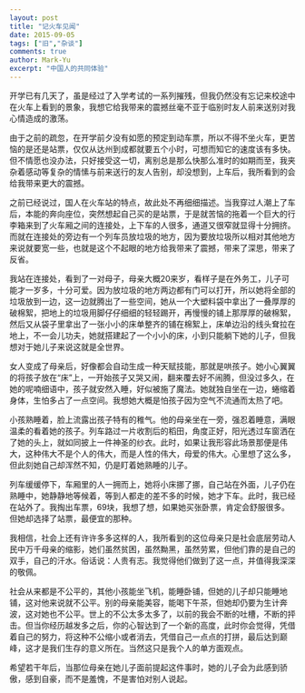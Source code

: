 ```yaml
---
layout: post
title: "记火车见闻"
date: 2015-09-05
tags: ["旧","杂谈"]
comments: true
author: Mark-Yu
excerpt: "中国人的共同体验"
---
```


开学已有几天了，虽是经过了入学考试的一系列摧残，但我仍然没有忘记来校途中在火车上看到的景象，我想它给我带来的震撼丝毫不亚于临别时友人前来送别对我心情造成的激荡。

由于之前的疏忽，在开学前夕没有如愿的预定到动车票，所以不得不坐火车，更苦恼的是还是站票，仅仅从达州到成都就要五个小时，可想而知它的速度该有多快。但不情愿也没办法，只好接受这一切，离别总是那么快那么准时的如期而至，我夹杂着感动等复杂的情愫与前来送行的友人告别，却没想到，上车后，我所看到的会给我带来更大的震撼。

之前已经说过，国人在火车站的特点，故此处不再细细描述。当我穿过人潮上了车后，本能的奔向座位，突然想起自己买的是站票，于是就苦恼的拖着一个巨大的行李箱来到了火车厢之间的连接处，上下车的人很多，通道又很窄就显得十分拥挤。而就在连接处的旁边有一个列车员放垃圾的地方，因为要放垃圾所以相对其他地方来说就要宽一些，也就是这个不起眼的地方给我带来了震撼，带来了深思，带来了反省。

我站在连接处，看到了一对母子，母亲大概20来岁，看样子是在外务工，儿子可能才一岁多，十分可爱。因为放垃圾的地方两边都有门可以打开，所以她将全部的垃圾放到一边，这一边就腾出了一些空间，她从一个大塑料袋中拿出了一叠厚厚的破棉絮，把地上的垃圾用脚仔仔细细的轻轻踢开，再慢慢的铺上那厚厚的破棉絮，然后又从袋子里拿出了一张小小的床单整齐的铺在棉絮上，床单边沿的线头耷拉在地上，不一会儿功夫，她就搭建起了一个小小的床，小到只能躺下她的儿子，但我想对于她儿子来说这就是全世界。

女人变成了母亲后，好像都会自动生成一种天赋技能，那就是哄孩子。她小心翼翼的将孩子放在“床”上，一开始孩子又哭又闹，翻来覆去好不闹腾，但没过多久，在她的呢喃细语中，孩子就安然入睡，好似被施了魔法。她就独自坐在一边，蜷缩着身体，生怕多占了一点空间。我想她大概是怕孩子因为空气不流通而太热了吧。

小孩熟睡着，脸上流露出孩子特有的稚气。他的母亲坐在一旁，强忍着睡意，满眼温柔的看着她的孩子。列车路过一片收割后的稻田，角度正好，阳光透过车窗洒在了她的头上，就如同披上一件神圣的纱衣。此时，如果让我形容此场景那便是伟大，这种伟大不是个人的伟大，而是人性的伟大，母爱的伟大。心里想了这么多，但此刻她自己却浑然不知，仍是盯着她熟睡的儿子。

列车缓缓停下，车厢里的人一拥而上，她将小床挪了挪，自己站在外面，儿子仍在熟睡中，她静静地等候着，等到人都走的差不多的时候，她才下车。此时，我已经在站外了。我掏出车票，69块，我想了想，如果她买张卧票，肯定会舒服很多。但她却选择了站票，最便宜的那种。

我相信，社会上还有许许多多这样的人，我所看到的这位母亲只是社会底层劳动人民中万千母亲的缩影，她们虽然贫困，虽然黝黑，虽然劳累，但他们靠的是自己的双手，自己的汗水。俗话说：人贵有志。我觉得他们做到了这一点，并值得我深深的敬佩。

社会从来都是不公平的，其他小孩能坐飞机，能睡卧铺，但她的儿子却只能睡地铺，这对他来说就不公平。别的母亲能美容，能喝下午茶，但她却仍要为生计奔波，这对她也不公平。世上的不公太多太多了，以前的我会不断的吐槽，不断的抨击。但当你经历越发多之后，你的心智达到了一个新的高度，此时你会觉得，凭借着自己的努力，将这种不公缩小或者消去，凭借自己一点点的打拼，最后达到巅峰，这才是我们生存的意义所在。当然这只是我个人的单方面观点。

希望若干年后，当那位母亲在她儿子面前提起这件事时，她的儿子会为此感到骄傲，感到自豪，而不是羞愧，不是害怕对别人说起。